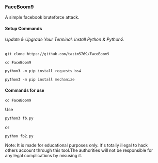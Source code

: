 ### FaceBoom9
A simple facebook bruteforce attack.

#### Setup Commands
###### Update & Upgrade Your Terminal. Install Python & Python2.

```
git clone https://github.com/tazim5769/FaceBoom9
```
```
cd FaceBoom9
```
```
python3 -m pip install requests bs4
```
```
python3 -m pip install mechanize
```

#### Commands for use
```
cd FaceBoom9
```
Use
```
python3 fb.py
```
or
```
python fb2.py
```

Note: It is made for educational purposes only. It's totally illegal to hack others account through this tool.The authorities will not be responsible for any legal complications by misusing it.

